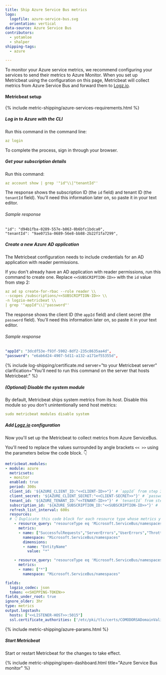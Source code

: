 ```yaml
---
title: Ship Azure Service Bus metrics
logo:
  logofile: azure-service-bus.svg
  orientation: vertical
data-source: Azure Service Bus
contributors:
  - yotamloe
  - shalper
shipping-tags:
  - azure

---
```


To monitor your Azure service metrics,
we recommend configuring your services
to send their metrics to Azure Monitor.
When you set up Metricbeat using the configuration on this page,
Metricbeat will collect metrics from Azure Service Bus
and forward them to [Logz.io](http://logz.io/).

#### Metricbeat setup

{% include metric-shipping/azure-services-requirements.html %}

<div class="tasklist">

##### Log in to Azure with the CLI

Run this command in the command line:

```yml
az login
```

To complete the process, sign in through your browser.

##### Get your subscription details

Run this command:

```yml
az account show | grep '"id"\\|"tenantId"'
```

The response shows the subscription ID (the `id` field)
and tenant ID (the `tenantId` field).
You'll need this information later on, so paste it in your text editor.

###### Sample response

```
"id": "d94b1fba-0289-557e-b063-0b6bfc1bdca0",
"tenantId": "9ae0715a-0689-56e8-bb88-2b22f1fa7299",
```

##### Create a new Azure AD application

The Metricbeat configuration needs to include credentials for an AD application with reader permissions.

If you don't already have an AD application with reader permissions,
run this command to create one.
Replace `<<SUBSCRIPTION-ID>>` with the `id` value from step 2:

```yml
az ad sp create-for-rbac --role reader \\
--scopes /subscriptions/<<SUBSCRIPTION-ID>> \\
-n logzio-metricbeat \\
| grep '"appId"\\|"password"'
```

The response shows the client ID (the `appId` field)
and client secret (the `password` field).
You'll need this information later on, so paste it in your text editor.

###### Sample response

```yml
"appId": "3dcdf53e-f93f-5902-8df2-235c8635aa4d",
"password": "e6ab6d24-4907-5d11-a132-a171ef55355d",
```

{% include log-shipping/certificate.md server="to your Metricbeat server" clarification="You'll need to run this command on the server that hosts Metricbeat:" %}

##### (_Optional_) Disable the system module

By default, Metricbeat ships system metrics from its host.
Disable this module so you don't unintentionally send host metrics:

```yml
sudo metricbeat modules disable system
```

##### Add [Logz.io](http://logz.io/) configuration

Now you'll set up the Metricbeat
to collect metrics from Azure ServiceBus.

You'll need to replace the values surrounded by angle brackets
`<< >>`
using the parameters below the code block. 👇

```yml
metricbeat.modules:
- module: azure
  metricsets:
  - monitor
  enabled: true
  period: 300s
  client_id: '${AZURE_CLIENT_ID:"<<CLIENT-ID>>"}' # `appId` from step 3
  client_secret: '${AZURE_CLIENT_SECRET:"<<CLIENT-SECRET>>"}' # `password` from step 3
  tenant_id: '${AZURE_TENANT_ID:"<<TENANT-ID>>"}' # `tenantId` from step 2
  subscription_id: '${AZURE_SUBSCRIPTION_ID:"<<SUBSCRIPTION-ID>>"}' # `id` from step 2
  refresh_list_interval: 600s
  resources:
  # 👇 Duplicate this code block for each resource type whose metrics you want to ship.
    - resource_query: "resourceType eq 'Microsoft.ServiceBus/namespaces'"
      metrics:
      - name: ["SuccessfulRequests","ServerErrors","UserErrors","ThrottledRequests","IncomingRequests","IncomingMessages","OutgoingMessages","Size","Messages","ActiveMessages"]
        namespace: "Microsoft.ServiceBus/namespaces"
        dimensions:
        - name: "EntityName"
          value: "*"

    - resource_query: "resourceType eq 'Microsoft.ServiceBus/namespaces'"
      metrics:
      - name: ["*"]
        namespace: "Microsoft.ServiceBus/namespaces"

fields:
  logzio_codec: json
  token: <<SHIPPING-TOKEN>>
fields_under_root: true
ignore_older: 3hr
type: metrics
output.logstash:
  hosts: ["<<LISTENER-HOST>>:5015"]
  ssl.certificate_authorities: ['/etc/pki/tls/certs/COMODORSADomainValidationSecureServerCA.crt']
```

{% include metric-shipping/azure-params.html %}

##### Start Metricbeat

Start or restart Metricbeat for the changes to take effect.

{% include metric-shipping/open-dashboard.html title="Azure Service Bus monitor" %}


</div>

